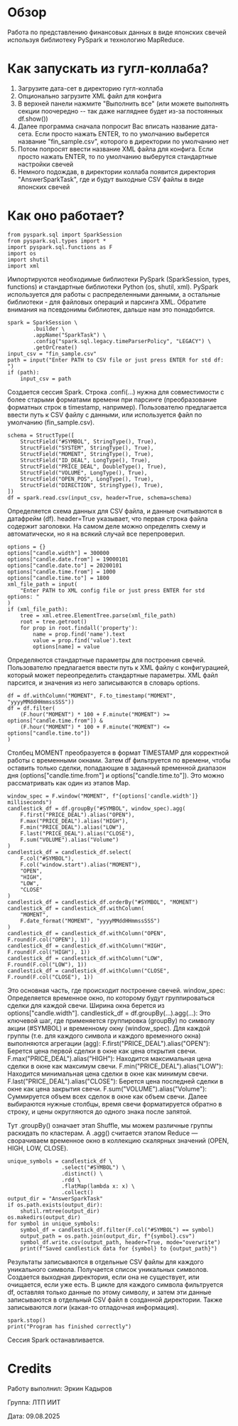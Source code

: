 # Обзор
Работа по представлению финансовых данных в виде японских свечей используя библиотеку PySpark и технологию MapReduce.

# Как запускать из гугл-коллаба?
1) Загрузите дата-сет в директорию гугл-коллаба
2) Опционально загрузите XML файл для конфига
3) В верхней панели нажмите "Выполнить все" (или можете выполнять секции поочередно -- так даже нагляднее будет из-за постоянных df.show())
4) Далее программа сначала попросит Вас вписать название дата-сета. Если просто нажать ENTER, то по умолчанию выберется название "fin_sample.csv", которого в директории по умолчанию нет
5) Потом попросят ввести название XML файла для конфига. Если просто нажать ENTER, то по умолчанию выберутся стандартные настройки свечей
6) Немного подождав, в директории коллаба появится директория "AnswerSparkTask", где и будут выходные CSV файлы в виде японских свечей

# Как оно работает?
```python3
from pyspark.sql import SparkSession
from pyspark.sql.types import *
import pyspark.sql.functions as F
import os
import shutil
import xml
```
Импортируются необходимые библиотеки PySpark (SparkSession, types, functions) и стандартные библиотеки Python (os, shutil, xml). PySpark используется для работы с распределенными данными, а остальные библиотеки - для файловых операций и парсинга XML. Обратите внимания на псевдонимы библиотек, дальше нам это понадобится.

```python3
spark = SparkSession \
        .builder \
        .appName("SparkTask") \
        .config("spark.sql.legacy.timeParserPolicy", "LEGACY") \
        .getOrCreate()
input_csv = "fin_sample.csv"
path = input("Enter PATH to CSV file or just press ENTER for std df: ")
if (path):
    input_csv = path
```
Создается сессия Spark. Строка .confi(...) нужна для совместимости с более старыми форматами времени при парсинге (преобразование форматных строк в timestamp, например). Пользователю предлагается ввести путь к CSV файлу с данными, или используется файл по умолчанию (fin_sample.csv).

```python3
schema = StructType([
    StructField("#SYMBOL", StringType(), True),
    StructField("SYSTEM", StringType(), True),
    StructField("MOMENT", StringType(), True),
    StructField("ID_DEAL", LongType(), True),
    StructField("PRICE_DEAL", DoubleType(), True),
    StructField("VOLUME", LongType(), True),
    StructField("OPEN_POS", LongType(), True),
    StructField("DIRECTION", StringType(), True),
])
df = spark.read.csv(input_csv, header=True, schema=schema)
```
Определяется схема данных для CSV файла, и данные считываются в датафрейм (df). header=True указывает, что первая строка файла содержит заголовки. На самом деле можно определять схему и автоматически, но я на всякий случай все перепроверил.

```python3
options = {}
options["candle.width"] = 300000
options["candle.date.from"] = 19000101
options["candle.date.to"] = 20200101
options["candle.time.from"] = 1000
options["candle.time.to"] = 1800
xml_file_path = input(
    "Enter PATH to XML config file or just press ENTER for std options: "
)
if (xml_file_path):
    tree = xml.etree.ElementTree.parse(xml_file_path)
    root = tree.getroot()
    for prop in root.findall('property'):
        name = prop.find('name').text
        value = prop.find('value').text
        options[name] = value
```
Определяются стандартные параметры для построения свечей. Пользователю предлагается ввести путь к XML файлу с конфигурацией, который может переопределить стандартные параметры. XML файл парсится, и значения из него записываются в словарь options.

```python3
df = df.withColumn("MOMENT", F.to_timestamp("MOMENT", "yyyyMMddHHmmssSSS"))
df = df.filter(
    (F.hour("MOMENT") * 100 + F.minute("MOMENT") >= options["candle.time.from"]) &
    (F.hour("MOMENT") * 100 + F.minute("MOMENT") <= options["candle.time.to"])
)
```
Столбец MOMENT преобразуется в формат TIMESTAMP для корректной работы с временными окнами. Затем df фильтруется по времени, чтобы оставить только сделки, попадающие в заданный временной диапазон дня (options["candle.time.from"] и options["candle.time.to"]). Это можно рассматривать как один из этапов Map.


```python3
window_spec = F.window("MOMENT", f"{options['candle.width']} milliseconds")
candlestick_df = df.groupBy("#SYMBOL", window_spec).agg(
    F.first("PRICE_DEAL").alias("OPEN"),
    F.max("PRICE_DEAL").alias("HIGH"),
    F.min("PRICE_DEAL").alias("LOW"),
    F.last("PRICE_DEAL").alias("CLOSE"),
    F.sum("VOLUME").alias("Volume")
)
candlestick_df = candlestick_df.select(
    F.col("#SYMBOL"),
    F.col("window.start").alias("MOMENT"),
    "OPEN",
    "HIGH",
    "LOW",
    "CLOSE"
)
candlestick_df = candlestick_df.orderBy("#SYMBOL", "MOMENT")
candlestick_df = candlestick_df.withColumn(
    "MOMENT",
    F.date_format("MOMENT", "yyyyMMddHHmmssSSS")
)
candlestick_df = candlestick_df.withColumn("OPEN", F.round(F.col("OPEN"), 1))
candlestick_df = candlestick_df.withColumn("HIGH", F.round(F.col("HIGH"), 1))
candlestick_df = candlestick_df.withColumn("LOW", F.round(F.col("LOW"), 1))
candlestick_df = candlestick_df.withColumn("CLOSE", F.round(F.col("CLOSE"), 1))
```
Это основная часть, где происходит построение свечей.
window_spec: Определяется временное окно, по которому будут группироваться сделки для каждой свечи. Ширина окна берется из options["candle.width"].
candlestick_df = df.groupBy(...).agg(...): Это ключевой шаг, где применяется группировка (groupBy) по символу акции (#SYMBOL) и временному окну (window_spec). Для каждой группы (т.е. для каждого символа и каждого временного окна) выполняются агрегации (agg):
F.first("PRICE_DEAL").alias("OPEN"): Берется цена первой сделки в окне как цена открытия свечи.
F.max("PRICE_DEAL").alias("HIGH"): Находится максимальная цена сделки в окне как максимум свечи.
F.min("PRICE_DEAL").alias("LOW"): Находится минимальная цена сделки в окне как минимум свечи.
F.last("PRICE_DEAL").alias("CLOSE"): Берется цена последней сделки в окне как цена закрытия свечи.
F.sum("VOLUME").alias("Volume"): Суммируется объем всех сделок в окне как объем свечи.
Далее выбираются нужные столбцы, время свечи форматируется обратно в строку, и цены округляются до одного знака после запятой.

Тут .groupBy() означает этап Shuffle, мы можем различные группы раскидать по кластерам. А .agg() считается этапом Reduce — сворачиваем временное окно в коллекцию скалярных значений (OPEN, HIGH, LOW, CLOSE).

```python3
unique_symbols = candlestick_df \
                 .select("#SYMBOL") \
                 .distinct() \
                 .rdd \
                 .flatMap(lambda x: x) \
                 .collect()
output_dir = "AnswerSparkTask"
if os.path.exists(output_dir):
    shutil.rmtree(output_dir)
os.makedirs(output_dir)
for symbol in unique_symbols:
    symbol_df = candlestick_df.filter(F.col("#SYMBOL") == symbol)
    output_path = os.path.join(output_dir, f"{symbol}.csv")
    symbol_df.write.csv(output_path, header=True, mode="overwrite")
    print(f"Saved candlestick data for {symbol} to {output_path}")
```
Результаты записываются в отдельные CSV файлы для каждого уникального символа.
Получается список уникальных символов. Создается выходная директория, если она не существует, или очищается, если уже есть.
В цикле для каждого символа фильтруется df, оставляя только данные по этому символу, и затем эти данные записываются в отдельный CSV файл в созданной директории.
Также записываются логи (какая-то отладочная информация).

```python3
spark.stop()
print("Program has finished correctly")
```
Сессия Spark останавливается.

# Credits
Работу выполнил: Эркин Кадыров

Группа: ЛТП ИИТ

Дата: 09.08.2025
